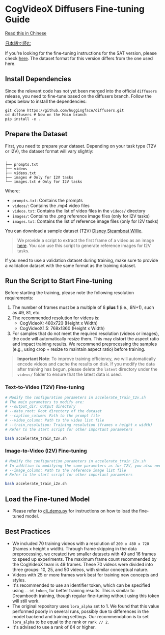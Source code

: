 # CogVideoX Diffusers Fine-tuning Guide

[Read this in Chinese](./README_zh.md)

[日本語で読む](./README_ja.md)

If you're looking for the fine-tuning instructions for the SAT version, please check [here](../sat/README_zh.md). The dataset format for this version differs from the one used here.

## Install Dependencies

Since the relevant code has not yet been merged into the official `diffusers` release, you need to fine-tune based on the diffusers branch. Follow the steps below to install the dependencies:

```shell
git clone https://github.com/huggingface/diffusers.git
cd diffusers # Now on the Main branch
pip install -e .
```

## Prepare the Dataset

First, you need to prepare your dataset. Depending on your task type (T2V or I2V), the dataset format will vary slightly:

```
.
├── prompts.txt
├── videos
├── videos.txt
├── images # Only for I2V tasks
└── images.txt # Only for I2V tasks
```

Where:
- `prompts.txt`: Contains the prompts
- `videos/`: Contains the .mp4 video files
- `videos.txt`: Contains the list of video files in the `videos/` directory
- `images/`: Contains the .png reference image files (only for I2V tasks)
- `images.txt`: Contains the list of reference image files (only for I2V tasks)

You can download a sample dataset (T2V) [Disney Steamboat Willie](https://huggingface.co/datasets/Wild-Heart/Disney-VideoGeneration-Dataset).

> We provide a script to extract the first frame of a video as an image [here](./scripts/extract_images.py). You can use this script to generate reference images for I2V tasks.

If you need to use a validation dataset during training, make sure to provide a validation dataset with the same format as the training dataset.

## Run the Script to Start Fine-tuning

Before starting the training, please note the following resolution requirements:

1. The number of frames must be a multiple of 8 **plus 1** (i.e., 8N+1), such as 49, 81, etc.
2. The recommended resolution for videos is:
   - CogVideoX: 480x720 (Height x Width)
   - CogVideoX1.5: 768x1360 (Height x Width)
3. For samples that do not meet the required resolution (videos or images), the code will automatically resize them. This may distort the aspect ratio and impact training results. We recommend preprocessing the samples (e.g., using crop + resize to maintain aspect ratio) before training.

> **Important Note**: To improve training efficiency, we will automatically encode videos and cache the results on disk. If you modify the data after training has begun, please delete the `latent` directory under the `videos/` folder to ensure that the latest data is used.

### Text-to-Video (T2V) Fine-tuning

```bash
# Modify the configuration parameters in accelerate_train_t2v.sh
# The main parameters to modify are:
# --output_dir: Output directory
# --data_root: Root directory of the dataset
# --caption_column: Path to the prompt file
# --video_column: Path to the video list file
# --train_resolution: Training resolution (frames x height x width)
# Refer to the start script for other important parameters

bash accelerate_train_t2v.sh
```

### Image-to-Video (I2V) Fine-tuning

```bash
# Modify the configuration parameters in accelerate_train_i2v.sh
# In addition to modifying the same parameters as for T2V, you also need to set:
# --image_column: Path to the reference image list file
# Refer to the start script for other important parameters

bash accelerate_train_i2v.sh
```

## Load the Fine-tuned Model

+ Please refer to [cli_demo.py](../inference/cli_demo.py) for instructions on how to load the fine-tuned model.

## Best Practices

+ We included 70 training videos with a resolution of `200 x 480 x 720` (frames x height x width). Through frame skipping in the data preprocessing, we created two smaller datasets with 49 and 16 frames to speed up experiments. The maximum frame count recommended by the CogVideoX team is 49 frames. These 70 videos were divided into three groups: 10, 25, and 50 videos, with similar conceptual nature.
+ Videos with 25 or more frames work best for training new concepts and styles.
+ It's recommended to use an identifier token, which can be specified using `--id_token`, for better training results. This is similar to Dreambooth training, though regular fine-tuning without using this token will still work.
+ The original repository uses `lora_alpha` set to 1. We found that this value performed poorly in several runs, possibly due to differences in the model backend and training settings. Our recommendation is to set `lora_alpha` to be equal to the rank or `rank // 2`.
+ It's advised to use a rank of 64 or higher.